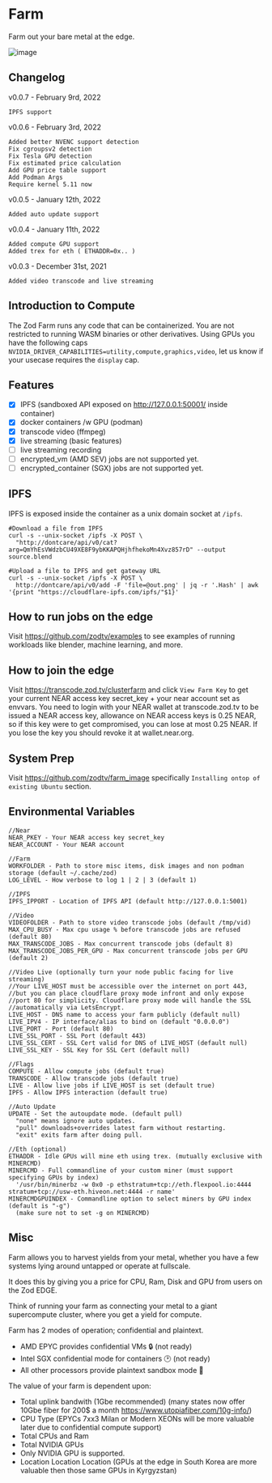 # Farm

Farm out your bare metal at the edge. 

![image](https://user-images.githubusercontent.com/3028982/125092283-2f204d00-e09f-11eb-8fcd-56cad02fe429.png)

## Changelog
v0.0.7 - February 9rd, 2022
```
IPFS support
```

v0.0.6 - February 3rd, 2022
```
Added better NVENC support detection
Fix cgroupsv2 detection
Fix Tesla GPU detection
Fix estimated price calculation
Add GPU price table support
Add Podman Args
Require kernel 5.11 now
```

v0.0.5 - January 12th, 2022
```
Added auto update support
```

v0.0.4 - January 11th, 2022
```
Added compute GPU support
Added trex for eth ( ETHADDR=0x.. )
```

v0.0.3 - December 31st, 2021
```
Added video transcode and live streaming
```

## Introduction to Compute
The Zod Farm runs any code that can be containerized. You are not restricted to running WASM binaries or other derivatives. Using GPUs you have the following caps `NVIDIA_DRIVER_CAPABILITIES=utility,compute,graphics,video`, let us know if your usecase requires the `display` cap.
  
## Features
  - [X] IPFS (sandboxed API exposed on http://127.0.0.1:50001/ inside container)
  - [X] docker containers /w GPU (podman)
  - [X] transcode video (ffmpeg)
  - [X] live streaming (basic features)
  - [ ] live streaming recording
  - [ ] encrypted_vm (AMD SEV) jobs are not supported yet.
  - [ ] encrypted_container (SGX) jobs are not supported yet.

## IPFS
IPFS is exposed inside the container as a unix domain socket at `/ipfs`.  
```
#Download a file from IPFS
curl -s --unix-socket /ipfs -X POST \
  "http://dontcare/api/v0/cat?arg=QmYhEsVWdzbCU49XE8F9ybKKAPQHjhfhekoMn4Xvz857rD" --output source.blend

#Upload a file to IPFS and get gateway URL
curl -s --unix-socket /ipfs -X POST \
  http://dontcare/api/v0/add -F 'file=@out.png' | jq -r '.Hash' | awk '{print "https://cloudflare-ipfs.com/ipfs/"$1}'
```

## How to run jobs on the edge
Visit https://github.com/zodtv/examples to see examples of running workloads like blender, machine learning, and more.  

## How to join the edge
Visit https://transcode.zod.tv/clusterfarm and click `View Farm Key` to get your current NEAR access key secret_key + your near account set as envvars.  You need to login with your NEAR wallet at transcode.zod.tv to be issued a NEAR access key, allowance on NEAR access keys is 0.25 NEAR, so if this key were to get compromised, you can lose at most 0.25 NEAR. If you lose the key you should revoke it at wallet.near.org.

## System Prep
Visit https://github.com/zodtv/farm_image specifically `Installing ontop of existing Ubuntu` section.

## Environmental Variables

```
//Near
NEAR_PKEY - Your NEAR access key secret_key
NEAR_ACCOUNT - Your NEAR account

//Farm
WORKFOLDER - Path to store misc items, disk images and non podman storage (default ~/.cache/zod)
LOG_LEVEL - How verbose to log 1 | 2 | 3 (default 1)

//IPFS
IPFS_IPPORT - Location of IPFS API (default http://127.0.0.1:5001)

//Video
VIDEOFOLDER - Path to store video transcode jobs (default /tmp/vid)
MAX_CPU_BUSY - Max cpu usage % before transcode jobs are refused (default 80)
MAX_TRANSCODE_JOBS - Max concurrent transcode jobs (default 8)
MAX_TRANSCODE_JOBS_PER_GPU - Max concurrent transcode jobs per GPU (default 2)

//Video Live (optionally turn your node public facing for live streaming)
//Your LIVE_HOST must be accessible over the internet on port 443, 
//but you can place cloudflare proxy mode infront and only expose 
//port 80 for simplicity. Cloudflare proxy mode will handle the SSL
//automatically via LetsEncrypt.
LIVE_HOST - DNS name to access your farm publicly (default null)
LIVE_IPV4 - IP interface/alias to bind on (default "0.0.0.0")
LIVE_PORT - Port (default 80)
LIVE_SSL_PORT - SSL Port (default 443)
LIVE_SSL_CERT - SSL Cert valid for DNS of LIVE_HOST (default null)
LIVE_SSL_KEY - SSL Key for SSL Cert (default null)

//Flags
COMPUTE - Allow compute jobs (default true)
TRANSCODE - Allow transcode jobs (default true)
LIVE - Allow live jobs if LIVE_HOST is set (default true)
IPFS - Allow IPFS interaction (default true)

//Auto Update
UPDATE - Set the autoupdate mode. (default pull)
  "none" means ignore auto updates.
  "pull" downloads+overrides latest farm without restarting. 
  "exit" exits farm after doing pull.

//Eth (optional)
ETHADDR - Idle GPUs will mine eth using trex. (mutually exclusive with MINERCMD)
MINERCMD - Full commandline of your custom miner (must support specifying GPUs by index) 
  '/usr/bin/minerbz -w 0x0 -p ethstratum+tcp://eth.flexpool.io:4444 stratum+tcp://usw-eth.hiveon.net:4444 -r name'
MINERCMDGPUINDEX - Commandline option to select miners by GPU index (default is "-g") 
  (make sure not to set -g on MINERCMD)
```

## Misc
Farm allows you to harvest yields from your metal, whether you have a few systems lying around untapped or operate at fullscale.

It does this by giving you a price for CPU, Ram, Disk and GPU from users on the Zod EDGE.

Think of running your farm as connecting your metal to a giant supercompute cluster, where you get a yield for compute.

Farm has 2 modes of operation; confidential and plaintext.
  - AMD EPYC provides confidential VMs 🔒 (not ready)
  - Intel SGX confidential mode for containers 🕑 (not ready)
  - All other processors provide plaintext sandbox mode 📄

The value of your farm is dependent upon:
  - Total uplink bandwith (1Gbe recommended) (many states now offer 10Gbe fiber for 200$ a month https://www.utopiafiber.com/10g-info/)
  - CPU Type (EPYCs 7xx3 Milan or Modern XEONs will be more valuable later due to confidential compute support)
  - Total CPUs and Ram
  - Total NVIDIA GPUs
  - Only NVIDIA GPU is supported.
  - Location Location Location (GPUs at the edge in South Korea are more valuable then those same GPUs in Kyrgyzstan)
